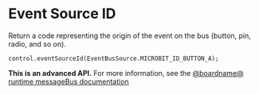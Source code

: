 # Event Source ID

Return a code representing the origin of the event on the bus (button, pin, radio, and so on).

```sig
control.eventSourceId(EventBusSource.MICROBIT_ID_BUTTON_A);
```

**This is an advanced API.** For more information, see the [@boardname@ runtime messageBus documentation](https://lancaster-university.github.io/microbit-docs/ubit/messageBus/)